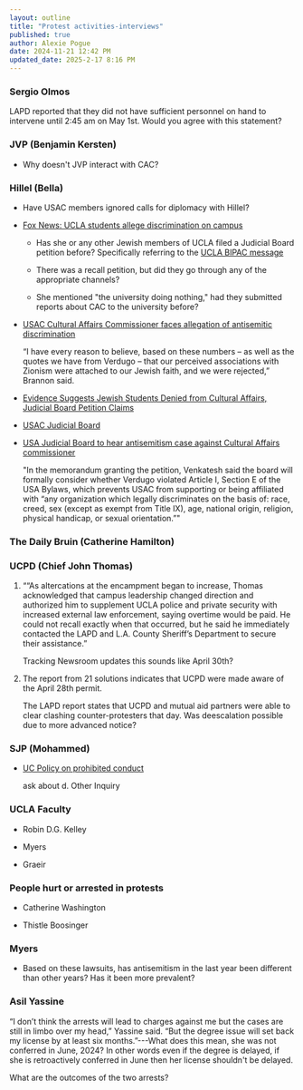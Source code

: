 ```yaml
---
layout: outline
title: "Protest activities-interviews"
published: true
author: Alexie Pogue
date: 2024-11-21 12:42 PM
updated_date: 2025-2-17 8:16 PM
---
```





### Sergio Olmos

LAPD reported that they did not have sufficient personnel on hand to intervene until 2:45 am on May 1st. Would you agree with this statement? 


### JVP (Benjamin Kersten)

- Why doesn't JVP interact with CAC? 

### Hillel (Bella)

- Have USAC members ignored calls for diplomacy with Hillel? 

- [Fox News: UCLA students allege discrimination on campus](https://noticias.foxnews.com/video/6365452331112)

    - Has she or any other Jewish members of UCLA filed a Judicial Board petition before? Specifically referring to the [UCLA BIPAC message](https://www.instagram.com/p/C3a68r6uAHC/?igsh=ZWMyNDBlOTQyNg%3D%3D&img_index=3)

    - There was a recall petition, but did they go through any of the appropriate channels? 

    - She mentioned "the university doing nothing," had they submitted reports about CAC to the university before? 

- [USAC Cultural Affairs Commissioner faces allegation of antisemitic discrimination](https://dailybruin.com/2024/11/29/usac-cultural-affairs-commissioner-faces-allegation-of-antisemitic-discrimination)

    “I have every reason to believe, based on these numbers – as well as the quotes we have from Verdugo – that our perceived associations with Zionism were attached to our Jewish faith, and we were rejected,” Brannon said.

- [Evidence Suggests Jewish Students Denied from Cultural Affairs, Judicial Board Petition Claims](https://haam.org/evidence-suggests-jewish-students-denied-from-cultural-affairs-judicial-board-petition-claims/)

- [USAC Judicial Board](https://static1.squarespace.com/static/6508fc8793db9d26ceab8952/t/674fef1a6bb1423092cf8e48/1733291803166/Bella+Brannon+Memorandum+.pdf)

- [USA Judicial Board to hear antisemitism case against Cultural Affairs commissioner](https://dailybruin.com/2024/12/03/usa-judicial-board-to-hear-antisemitism-case-against-cultural-affairs-commissioner)

    "In the memorandum granting the petition, Venkatesh said the board will formally consider whether Verdugo violated Article I, Section E of the USA Bylaws, which prevents USAC from supporting or being affiliated with “any organization which legally discriminates on the basis of: race, creed, sex (except as exempt from Title IX), age, national origin, religion, physical handicap, or sexual orientation.”"

### The Daily Bruin (Catherine Hamilton)



### UCPD (Chief John Thomas)

1. ““As altercations at the encampment began to increase, Thomas acknowledged that campus leadership changed direction and authorized him to supplement UCLA police and private security with increased external law enforcement, saying overtime would be paid. He could not recall exactly when that occurred, but he said he immediately contacted the LAPD and L.A. County Sheriff’s Department to secure their assistance.”

    Tracking Newsroom updates this sounds like April 30th?

2. The report from 21 solutions indicates that UCPD were made aware of the April 28th permit. 

    The LAPD report states that UCPD and mutual aid partners were able to clear clashing counter-protesters that day. Was deescalation possible due to more advanced notice? 


### SJP (Mohammed) 

- [UC Policy on prohibited conduct](https://policy.ucop.edu/doc/1001004/Anti-Discrimination)

    ask about d. Other Inquiry 

### UCLA Faculty 

- Robin D.G. Kelley

- Myers 

- Graeir 


### People hurt or arrested in protests

- Catherine Washington 



- Thistle Boosinger


### Myers

- Based on these lawsuits, has antisemitism in the last year been different than other years? Has it been more prevalent? 


### Asil Yassine

“I don’t think the arrests will lead to charges against me but the cases are still in limbo over my head,” Yassine said. “But the degree issue will set back my license by at least six months.”---What does this mean, she was not conferred in June, 2024? In other words even if the degree is delayed, if she is retroactively conferred in June then her license shouldn't be delayed. 

What are the outcomes of the two arrests? 